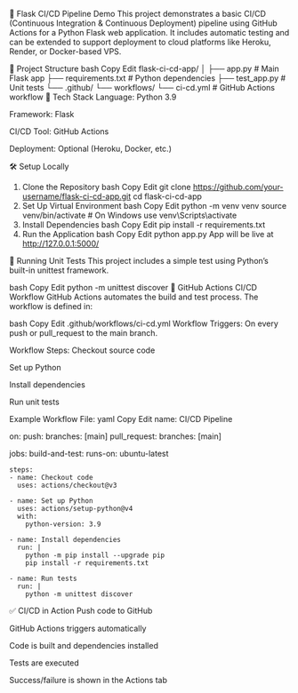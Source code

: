 🚀 Flask CI/CD Pipeline Demo
This project demonstrates a basic CI/CD (Continuous Integration & Continuous Deployment) pipeline using GitHub Actions for a Python Flask web application. It includes automatic testing and can be extended to support deployment to cloud platforms like Heroku, Render, or Docker-based VPS.

📁 Project Structure
bash
Copy
Edit
flask-ci-cd-app/
│
├── app.py                 # Main Flask app
├── requirements.txt       # Python dependencies
├── test_app.py            # Unit tests
└── .github/
    └── workflows/
        └── ci-cd.yml      # GitHub Actions workflow
🔧 Tech Stack
Language: Python 3.9

Framework: Flask

CI/CD Tool: GitHub Actions

Deployment: Optional (Heroku, Docker, etc.)

🛠️ Setup Locally
1. Clone the Repository
bash
Copy
Edit
git clone https://github.com/your-username/flask-ci-cd-app.git
cd flask-ci-cd-app
2. Set Up Virtual Environment
bash
Copy
Edit
python -m venv venv
source venv/bin/activate  # On Windows use venv\Scripts\activate
3. Install Dependencies
bash
Copy
Edit
pip install -r requirements.txt
4. Run the Application
bash
Copy
Edit
python app.py
App will be live at http://127.0.0.1:5000/

🧪 Running Unit Tests
This project includes a simple test using Python’s built-in unittest framework.

bash
Copy
Edit
python -m unittest discover
🤖 GitHub Actions CI/CD Workflow
GitHub Actions automates the build and test process. The workflow is defined in:

bash
Copy
Edit
.github/workflows/ci-cd.yml
Workflow Triggers:
On every push or pull_request to the main branch.

Workflow Steps:
Checkout source code

Set up Python

Install dependencies

Run unit tests

Example Workflow File:
yaml
Copy
Edit
name: CI/CD Pipeline

on:
  push:
    branches: [main]
  pull_request:
    branches: [main]

jobs:
  build-and-test:
    runs-on: ubuntu-latest

    steps:
    - name: Checkout code
      uses: actions/checkout@v3

    - name: Set up Python
      uses: actions/setup-python@v4
      with:
        python-version: 3.9

    - name: Install dependencies
      run: |
        python -m pip install --upgrade pip
        pip install -r requirements.txt

    - name: Run tests
      run: |
        python -m unittest discover
✅ CI/CD in Action
Push code to GitHub

GitHub Actions triggers automatically

Code is built and dependencies installed

Tests are executed

Success/failure is shown in the Actions tab